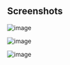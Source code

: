 ## Screenshots


![image](https://github.com/dantheuri17/Employee-Management-System/assets/101451951/65a8dd7d-7f6d-4b19-bfb2-4d52ccc39b3e)


![image](https://github.com/dantheuri17/Employee-Management-System/assets/101451951/8b7e1b07-70a7-4902-a99b-741bc43f536e)

![image](https://github.com/dantheuri17/Employee-Management-System/assets/101451951/76ad4a82-8ba7-4c3d-974b-c9252a858994)
